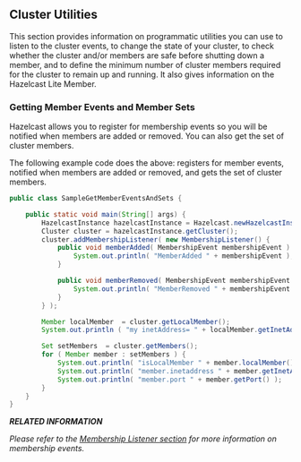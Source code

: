 

## Cluster Utilities

This section provides information on programmatic utilities you can use to listen to the cluster events, to change the state of your cluster, to check whether the cluster and/or members are safe before shutting down a member, and to define the minimum number of cluster members required for the cluster to remain up and running. It also gives information on the Hazelcast Lite Member.

### Getting Member Events and Member Sets

Hazelcast allows you to register for membership events so you will be notified when members are added or removed. You can also get the set of cluster members.

The following example code does the above: registers for member events, notified when members are added or removed, and gets the set of cluster members.

```java
public class SampleGetMemberEventsAndSets {

    public static void main(String[] args) {
        HazelcastInstance hazelcastInstance = Hazelcast.newHazelcastInstance();
        Cluster cluster = hazelcastInstance.getCluster();
        cluster.addMembershipListener( new MembershipListener() {
            public void memberAdded( MembershipEvent membershipEvent ) {
                System.out.println( "MemberAdded " + membershipEvent );
            }

            public void memberRemoved( MembershipEvent membershipEvent ) {
                System.out.println( "MemberRemoved " + membershipEvent );
            }
        } );

        Member localMember  = cluster.getLocalMember();
        System.out.println ( "my inetAddress= " + localMember.getInetAddress() );

        Set setMembers  = cluster.getMembers();
        for ( Member member : setMembers ) {
            System.out.println( "isLocalMember " + member.localMember() );
            System.out.println( "member.inetaddress " + member.getInetAddress() );
            System.out.println( "member.port " + member.getPort() );
        }
    }
}
```

***RELATED INFORMATION***

*Please refer to the [Membership Listener section](#listening-for-member-events) for more information on membership events.*